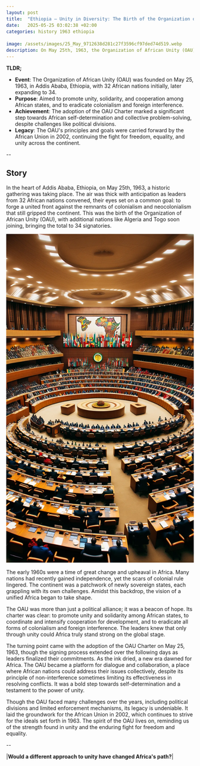```yaml
---
layout: post
title:  "Ethiopia – Unity in Diversity: The Birth of the Organization of African Unity - 1963"
date:   2025-05-25 03:02:38 +02:00
categories: history 1963 ethiopia

image: /assets/images/25_May_9712638d281c27f3596cf97ded74d519.webp
description: On May 25th, 1963, the Organization of African Unity (OAU) was established in Addis Ababa, Ethiopia, with 32 signatory governments. The OAU aimed to promote unity and cooperation among African states and to eradicate colonialism and apartheid from the continent.
---
```


**TLDR;**
- **Event**: The Organization of African Unity (OAU) was founded on May 25, 1963, in Addis Ababa, Ethiopia, with 32 African nations initially, later expanding to 34.
- **Purpose**: Aimed to promote unity, solidarity, and cooperation among African states, and to eradicate colonialism and foreign interference.
- **Achievement**: The adoption of the OAU Charter marked a significant step towards African self-determination and collective problem-solving, despite challenges like political divisions.
- **Legacy**: The OAU's principles and goals were carried forward by the African Union in 2002, continuing the fight for freedom, equality, and unity across the continent.

--


## Story
In the heart of Addis Ababa, Ethiopia, on May 25th, 1963, a historic gathering was taking place. The air was thick with anticipation as leaders from 32 African nations convened, their eyes set on a common goal: to forge a united front against the remnants of colonialism and neocolonialism that still gripped the continent. This was the birth of the Organization of African Unity (OAU), with additional nations like Algeria and Togo soon joining, bringing the total to 34 signatories.

![Image](/assets/images/25_May_9712638d281c27f3596cf97ded74d519.webp)

The early 1960s were a time of great change and upheaval in Africa. Many nations had recently gained independence, yet the scars of colonial rule lingered. The continent was a patchwork of newly sovereign states, each grappling with its own challenges. Amidst this backdrop, the vision of a unified Africa began to take shape.

The OAU was more than just a political alliance; it was a beacon of hope. Its charter was clear: to promote unity and solidarity among African states, to coordinate and intensify cooperation for development, and to eradicate all forms of colonialism and foreign interference. The leaders knew that only through unity could Africa truly stand strong on the global stage.

The turning point came with the adoption of the OAU Charter on May 25, 1963, though the signing process extended over the following days as leaders finalized their commitments. As the ink dried, a new era dawned for Africa. The OAU became a platform for dialogue and collaboration, a place where African nations could address their issues collectively, despite its principle of non-interference sometimes limiting its effectiveness in resolving conflicts. It was a bold step towards self-determination and a testament to the power of unity.

Though the OAU faced many challenges over the years, including political divisions and limited enforcement mechanisms, its legacy is undeniable. It laid the groundwork for the African Union in 2002, which continues to strive for the ideals set forth in 1963. The spirit of the OAU lives on, reminding us of the strength found in unity and the enduring fight for freedom and equality.


--

|**Would a different approach to unity have changed Africa's path?**|

